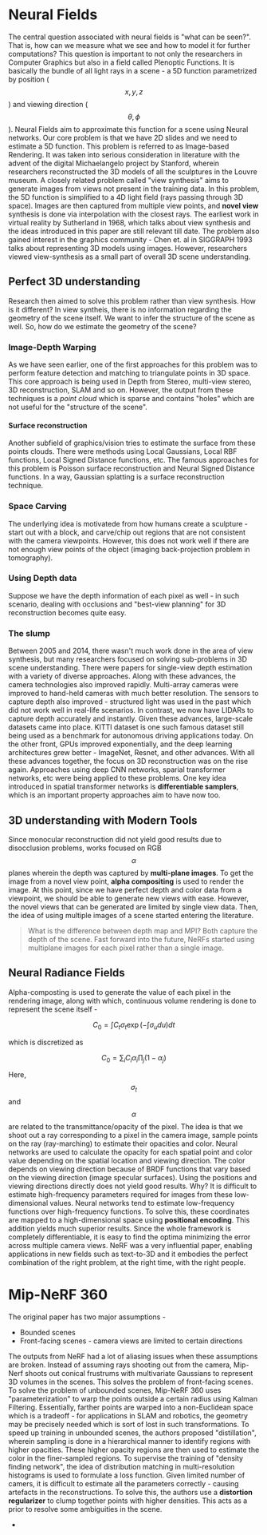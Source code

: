 # Neural Fields

The central question associated with neural fields is "what can be seen?". That is, how can we measure what we see and how to model it for further computations? This question is important to not only the researchers in Computer Graphics but also in a field called Plenoptic Functions. It is basically the bundle of all light rays in a scene - a 5D function parametrized by position ($$x, y, z$$) and viewing direction ($$\theta, \phi$$). Neural Fields aim to approximate this function for a scene using Neural networks.
Our core problem is that we have 2D slides and we need to estimate a 5D function. This problem is referred to as Image-based Rendering. It was taken into serious consideration in literature with the advent of the digital Michaelangelo project by Stanford, wherein researchers reconstructed the 3D models of all the sculptures in the Louvre museum.
A closely related problem called "view synthesis" aims to generate images from views not present in the training data. In this problem, the 5D function is simplified to a 4D light field (rays passing through 3D space). Images are then captured from multiple view points, and **novel view** synthesis is done via interpolation with the closest rays. 
The earliest work in virtual reality by Sutherland in 1968, which talks about view synthesis and the ideas introduced in this paper are still relevant till date. The problem also gained interest in the graphics community - Chen et. al in SIGGRAPH 1993 talks about representing 3D models using images. However, researchers viewed view-synthesis as a small part of overall 3D scene understanding.

## Perfect 3D understanding

Research then aimed to solve this problem rather than view synthesis. How is it different? In view syntheis, there is no information regarding the geometry of the scene itself. We want to infer the structure of the scene as well. 
So, how do we estimate the geometry of the scene? 

### Image-Depth Warping

As we have seen earlier, one of the first approaches for this problem was to perform feature detection and matching to triangulate points in 3D space. This core approach is being used in Depth from Stereo, multi-view stereo, 3D reconstruction, SLAM and so on. However, the output from these techniques is a *point cloud* which is sparse and contains "holes" which are not useful for the "structure of the scene".

#### Surface reconstruction

Another subfield of graphics/vision tries to estimate the surface from these points clouds. There were methods using Local Gaussians, Local RBF functions, Local Signed Distance functions, etc. The famous approaches for this problem is Poisson surface reconstruction and Neural Signed Distance functions. In a way, Gaussian splatting is a surface reconstruction technique.

### Space Carving

The underlying idea is motivatede from how humans create a sculpture - start out with a block, and carve/chip out regions that are not consistent with the camera viewpoints. However, this does not work well if there are not enough view points of the object (imaging back-projection problem in tomography).

### Using Depth data

Suppose we have the depth information of each pixel as well - in such scenario, dealing with occlusions and "best-view planning" for 3D reconstruction becomes quite easy. 

### The slump

Between 2005 and 2014, there wasn't much work done in the area of view synthesis, but many researchers focused on solving sub-problems in 3D scene understanding. There were papers for single-view depth estimation with a variety of diverse approaches.
Along with these advances, the camera technologies also improved rapidly. Multi-array cameras were improved to hand-held cameras with much better resolution. The sensors to capture depth also improved - structured light was used in the past which did not work well in real-life scenarios. In contrast, we now have LIDARs to capture depth accurately and instantly. Given these advances, large-scale datasets came into place. KITTI dataset is one such famous dataset still being used as a benchmark for autonomous driving applications today. 
On the other front, GPUs improved exponentially, and the deep learning architectures grew better - ImageNet, Resnet, and other advances. 
With all these advances together, the focus on 3D reconstruction was on the rise again. Approaches using deep CNN networks, sparial transformer networks, etc were being applied to these problems. One key idea introduced in spatial transformer networks is **differentiable samplers**, which is an important property approaches aim to have now too.

## 3D understanding with Modern Tools

Since monocular reconstruction did not yield good results due to disocclusion problems, works focused on RGB$$\alpha$$ planes wherein the depth was captured by **multi-plane images**. To get the image from a novel view point, **alpha compositing** is used to render the image. 
At this point, since we have perfect depth and color data from a viewpoint, we should be able to generate new views with ease. However, the novel views that can be generated are limited by single view data. Then, the idea of using multiple images of a scene started entering the literature.

> What is the difference between depth map and MPI? Both capture the depth of the scene.
> Fast forward into the future, NeRFs started using multiplane images for each pixel rather than a single image. 

## Neural Radiance Fields

Alpha-composting is used to generate the value of each pixel in the rendering image, along with which, continuous volume rendering is done to represent the scene itself -

$$
C_0 = \int C_t \sigma_t \exp\left(-\int \sigma_u du\right) dt
$$



which is discretized as 

$$
C_0 = \sum_i C_i \alpha_i \prod_j (1 - \alpha_j)
$$

Here, $$\sigma_t$$ and $$\alpha$$ are related to the transmittance/opacity of the pixel. The idea is that we shoot out a ray corresponding to a pixel in the camera image, sample points on the ray (ray-marching) to estimate their opacities and color.
Neural networks are used to calculate the opacity for each spatial point and color value depending on the spatial location and viewing direction. The color depends on viewing direction because of BRDF functions that vary based on the viewing direction (image specular surfaces).
Using the positions and viewing directions directly does not yield good results. Why? It is difficult to estimate high-frequency parameters required for images from these low-dimensional values. Neural networks tend to estimate low-frequency functions over high-frequency functions. To solve this, these coordinates are mapped to a high-dimensional space using **positional encoding**. This addition yields much superior results.
Since the whole framework is completely differentiable, it is easy to find the optima minimizing the error across multiple camera views.
NeRF was a very influential paper, enabling applications in new fields such as text-to-3D and it embodies the perfect combination of the right problem, at the right time, with the right people.

# Mip-NeRF 360

The original paper has two major assumptions - 

- Bounded scenes
- Front-facing scenes - camera views are limited to certain directions

The outputs from NeRF had a lot of aliasing issues when these assumptions are broken. Instead of assuming rays shooting out from the camera, Mip-Nerf shoots out conical frustrums with multivariate Gaussians to represent 3D volumes in the scenes. This solves the problem of front-facing scenes. 
To solve the problem of unbounded scenes, Mip-NeRF 360 uses "parameterization" to warp the points outside a certain radius using Kalman Filtering. Essentially, farther points are warped into a non-Euclidean space which is a tradeoff - for applications in SLAM and robotics, the geometry may be precisely needed which is sort of lost in such transformations.
To speed up training in unbounded scenes, the authors proposed "distillation", wherein sampling is done in a hierarchical manner to identify regions with higher opacities. These higher opacity regions are then used to estimate the color in the finer-sampled regions. To supervise the training of "density finding network", the idea of distribution matching in multi-resolution histograms is used to formulate a loss function.
Given limited number of camers, it is difficult to estimate all the parameters correctly - causing artefacts in the reconstructions. To solve this, the authors use a **distortion regularizer** to clump together points with higher densities. This acts as a prior to resolve some ambiguities in the scene.

- 
  
